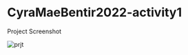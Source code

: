 # CyraMaeBentir2022-activity1

Project Screenshot

![prjt](https://user-images.githubusercontent.com/102500782/182994674-0a6d6142-e4c1-4865-a71b-df65ede8e2f8.jpg)

